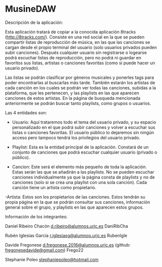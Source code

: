 # MusineDAW

Descripción de la aplicación:

Esta aplicación tratará de copiar a la conocida aplicación 8tracks (http://8tracks.com/).
Consiste en una red social en la que se pueden compartir listas de reproducción de música, 
en las que las canciones se cargan desde el propio terminal del usuario (solo usuarios privados
pueden subir canciones). Después cualquier usuario sin registrarse o logearse podrá escuchar listas de reproducción,
pero no podrá ni guardar en favoritos sus listas, artistas o canciones favoritas (como si puede hacer un usuario privado). 

Las listas se podrán clasificar por géneros musicales y ponerles tags para poder encontrarlas al buscarlas más tarde.
También estarán los artistas de cada canción en los cuales se podrán ver todas las canciones, subidas a la plataforma, 
que les pertenecen, y las playlists en las que aparecen canciones de estos artistas. En la página de busqueda mencionada
anteriormente se podrán buscar tanto playlists, como grupos o usuarios.

Las 4 entidades son:

- Usuario: Aquí trataremos todo el tema del usuario privado, y su espacio personalizado en el que podrá subir canciones
y volver a escuchar sus listas o canciones favoritas. El usuario público lo dejaremos sin ningún acceso pero tampoco 
tendrá los privilegios del usuario privado.

- Playlist: Esta es la entidad principal de la aplicación. Constará de un conjunto de canciones que podrá escuchar
cualquier usuario (privado o público).

- Cancion: Este será el elemento más pequeño de toda la aplicación. Estas serán las que se añadirán a las playlists.
No se pueden escuchar canciones individualmente ya que la página consta de playlists y no de canciones (solo si se 
crea una playlist con una sola canción). Cada canción tiene un artista como propietario.

-Artista: Estos son los propietarios de las canciones. Estos tendrán su propia página en la que se podrán consultar 
sus canciones, información general sobre el grupo, y playlists en las que aparecen estos grupos.

Información de los integrantes:

Daniel Ribeiro Chacón
d.ribeiro@alumnos.urjc.es
DaniRibCha

Rubén Iglesias García
r.iglesiasg@alumnos.urjc.es
RubenIgle

Davide Fregonese
d.fregonese.2016@alumnos.urjc.es (github: fregonesedavide@gmail.com)
Frego22

Stephanie Poleo
stephaniepoleo@hotmail.com
